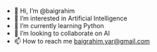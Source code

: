 - 👋 Hi, I’m @baigrahim
- 👀 I’m interested in Artificial Intelligence
- 🌱 I’m currently learning Python
- 💞️ I’m looking to collaborate on AI
- 📫 How to reach me baigrahim.yar@gmail.com

<!---
baigrahim/baigrahim is a ✨ special ✨ repository because its `README.md` (this file) appears on your GitHub profile.
You can click the Preview link to take a look at your changes.
--->
